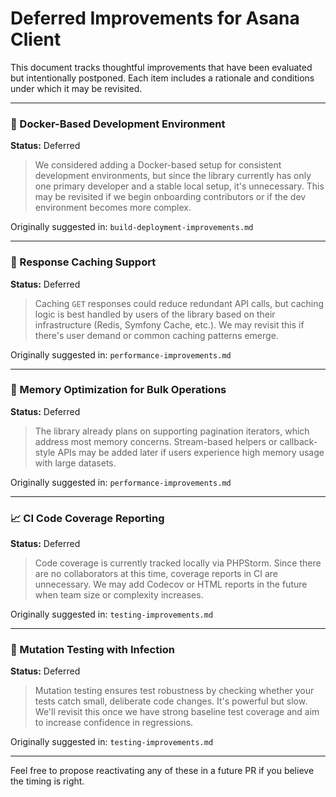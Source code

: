 # Deferred Improvements for Asana Client

This document tracks thoughtful improvements that have been evaluated but intentionally postponed. Each item includes a rationale and conditions under which it may be revisited.

---

### 🐳 Docker-Based Development Environment

**Status:** Deferred

> We considered adding a Docker-based setup for consistent development environments, but since the library currently has only one primary developer and a stable local setup, it's unnecessary. This may be revisited if we begin onboarding contributors or if the dev environment becomes more complex.

Originally suggested in: `build-deployment-improvements.md`

---

### 🧠 Response Caching Support

**Status:** Deferred

> Caching `GET` responses could reduce redundant API calls, but caching logic is best handled by users of the library based on their infrastructure (Redis, Symfony Cache, etc.). We may revisit this if there's user demand or common caching patterns emerge.

Originally suggested in: `performance-improvements.md`

---

### 🧵 Memory Optimization for Bulk Operations

**Status:** Deferred

> The library already plans on supporting pagination iterators, which address most memory concerns. Stream-based helpers or callback-style APIs may be added later if users experience high memory usage with large datasets.

Originally suggested in: `performance-improvements.md`

---

### 📈 CI Code Coverage Reporting

**Status:** Deferred

> Code coverage is currently tracked locally via PHPStorm. Since there are no collaborators at this time, coverage reports in CI are unnecessary. We may add Codecov or HTML reports in the future when team size or complexity increases.

Originally suggested in: `testing-improvements.md`

---

### 🧬 Mutation Testing with Infection

**Status:** Deferred

> Mutation testing ensures test robustness by checking whether your tests catch small, deliberate code changes. It's powerful but slow. We'll revisit this once we have strong baseline test coverage and aim to increase confidence in regressions.

Originally suggested in: `testing-improvements.md`

---

Feel free to propose reactivating any of these in a future PR if you believe the timing is right.
